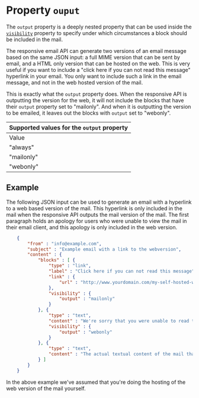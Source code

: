 # Property `ouput`

The `output` property is a deeply nested property that can be used inside
the [`visibility`](/support/json/property-visibility) property to specify
under which circumstances a block should be included in the mail.

The responsive email API can generate two versions of an email message based
on the same JSON input: a full MIME version that can be sent by email,
and a HTML only version that can be hosted on the web. This is very useful
if you want to include a "click here if you can not read this message" hyperlink 
in your email. You only want to include such a link in the email message, and
not in the web hosted version of the mail. 

This is exactly what the `output` property does. When the responsive API
is outputting the version for the web, it will not include the blocks that
have their `output` property set to "mailonly". And when it is outputting
the version to be emailed, it leaves out the blocks with `output`
set to "webonly".

| Supported values for the `output` property |
| --- |
| Value |  | Desc. |
| "always" | _default_ | The block is always included: for the web version and for the mail version. |
| "mailonly" |  | The block is only included in the mail version. |
| "webonly" |  | The block is only included in the web version. |


## Example

The following JSON input can be used to generate an email with a hyperlink
to a web based version of the mail. This hyperlink is only included in the
mail when the responsive API outputs the mail version of the mail. The first
paragraph holds an apology for users who were unable to view the mail in
their email client, and this apology is only included in the web version.


````json
    {
        "from" : "info@example.com",
        "subject" : "Example email with a link to the webversion",
        "content" : {
            "blocks" : [ {
                "type" : "link",
                "label" : "Click here if you can not read this message",
                "link" : {
                    "url" : "http://www.yourdomain.com/my-self-hosted-webversion"
                },
                "visibility" : {
                    "output" : "mailonly"
                }
            }, {
                "type" : "text",
                "content" : "We're sorry that you were unable to read the mail in your normal email client.",
                "visibility" : {
                    "output" : "webonly"
                }
            }, {
                "type" : "text",
                "content" : "The actual textual content of the mail that is visible in both the web version of the mail as well as the mail that was sent."
            } ]
        }
    }
````


In the above example we've assumed that you're doing the hosting of the
web version of the mail yourself.
